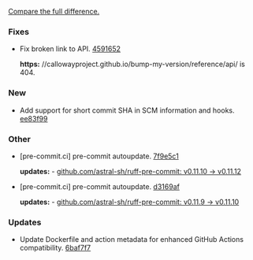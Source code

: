 [Compare the full difference.](https://github.com/callowayproject/bump-my-version/compare/1.1.4...1.2.0)

### Fixes

- Fix broken link to API. [4591652](https://github.com/callowayproject/bump-my-version/commit/459165294f1318756758ebfa7baec4e4f44edd42)
    
  **https:** //callowayproject.github.io/bump-my-version/reference/api/ is 404.

### New

- Add support for short commit SHA in SCM information and hooks. [ee83f99](https://github.com/callowayproject/bump-my-version/commit/ee83f996f107fea1a6ab876f0afec99721aa21b7)
    
### Other

- [pre-commit.ci] pre-commit autoupdate. [7f9e5c1](https://github.com/callowayproject/bump-my-version/commit/7f9e5c1613e3deb151a6123193a916d68713f519)
    
  **updates:** - [github.com/astral-sh/ruff-pre-commit: v0.11.10 → v0.11.12](https://github.com/astral-sh/ruff-pre-commit/compare/v0.11.10...v0.11.12)

- [pre-commit.ci] pre-commit autoupdate. [d3169af](https://github.com/callowayproject/bump-my-version/commit/d3169af8006f513815c4e26763965e6cf1b1b7d0)
    
  **updates:** - [github.com/astral-sh/ruff-pre-commit: v0.11.9 → v0.11.10](https://github.com/astral-sh/ruff-pre-commit/compare/v0.11.9...v0.11.10)

### Updates

- Update Dockerfile and action metadata for enhanced GitHub Actions compatibility. [6baf7f7](https://github.com/callowayproject/bump-my-version/commit/6baf7f793de7b23f37b130bd6e47cf6d3e5df595)
    
